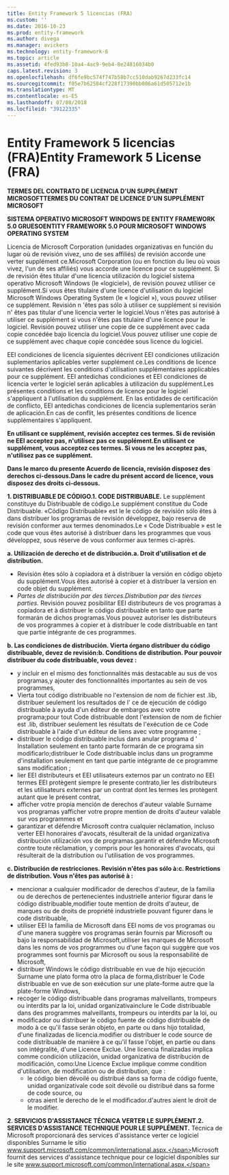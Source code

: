 ```yaml
---
title: Entity Framework 5 licencias (FRA)
ms.custom: ''
ms.date: 2016-10-23
ms.prod: entity-framework
ms.author: divega
ms.manager: avickers
ms.technology: entity-framework-6
ms.topic: article
ms.assetid: 4fed93b8-10a4-4ac9-9eb4-8e24816034b0
caps.latest.revision: 3
ms.openlocfilehash: df6fe9bc574f747b58b7cc510dab9267d233fc14
ms.sourcegitcommit: f05e7b62584cf228f17390bb086a61d505712e1b
ms.translationtype: MT
ms.contentlocale: es-ES
ms.lasthandoff: 07/08/2018
ms.locfileid: "39122335"
---
```

# <a name="entity-framework-5-license-fra"></a><span data-ttu-id="d073d-102">Entity Framework 5 licencias (FRA)</span><span class="sxs-lookup"><span data-stu-id="d073d-102">Entity Framework 5 License (FRA)</span></span>
<span data-ttu-id="d073d-103">**TERMES DEL CONTRATO DE LICENCIA D'UN SUPPLÉMENT MICROSOFT**</span><span class="sxs-lookup"><span data-stu-id="d073d-103">**TERMES DU CONTRAT DE LICENCE D'UN SUPPLÉMENT MICROSOFT**</span></span>

<span data-ttu-id="d073d-104">**SISTEMA OPERATIVO MICROSOFT WINDOWS DE ENTITY FRAMEWORK 5.0 GRUESO**</span><span class="sxs-lookup"><span data-stu-id="d073d-104">**ENTITY FRAMEWORK 5.0 POUR MICROSOFT WINDOWS OPERATING SYSTEM**</span></span>

<span data-ttu-id="d073d-105">Licencia de Microsoft Corporation (unidades organizativas en función du lugar où de revisión vivez, uno de ses affiliés) de revisión accorde une verter supplément ce.</span><span class="sxs-lookup"><span data-stu-id="d073d-105">Microsoft Corporation (ou en fonction du lieu où vous vivez, l'un de ses affiliés) vous accorde une licence pour ce supplément.</span></span> <span data-ttu-id="d073d-106">Si de revisión êtes titular d'une licencia utilización du logiciel sistema operativo Microsoft Windows (le «logiciel»), de revisión pouvez utiliser ce supplément.</span><span class="sxs-lookup"><span data-stu-id="d073d-106">Si vous êtes titulaire d'une licence d'utilisation du logiciel Microsoft Windows Operating System (le « logiciel »), vous pouvez utiliser ce supplément.</span></span> <span data-ttu-id="d073d-107">Revisión n 'êtes pas sólo à utiliser ce supplément si revisión n' êtes pas titular d'une licencia verter le logiciel.</span><span class="sxs-lookup"><span data-stu-id="d073d-107">Vous n'êtes pas autorisé à utiliser ce supplément si vous n'êtes pas titulaire d'une licence pour le logiciel.</span></span> <span data-ttu-id="d073d-108">Revisión pouvez utiliser une copie de ce supplément avec cada copie concédée bajo licencia du logiciel.</span><span class="sxs-lookup"><span data-stu-id="d073d-108">Vous pouvez utiliser une copie de ce supplément avec chaque copie concédée sous licence du logiciel.</span></span>

<span data-ttu-id="d073d-109">EEI condiciones de licencia siguientes décrivent EEI condiciones utilización suplementarios aplicables verter supplément ce.</span><span class="sxs-lookup"><span data-stu-id="d073d-109">Les conditions de licence suivantes décrivent les conditions d'utilisation supplémentaires applicables pour ce supplément.</span></span> <span data-ttu-id="d073d-110">EEI antedichas condiciones et EEI condiciones de licencia verter le logiciel serán aplicables à utilización du supplément.</span><span class="sxs-lookup"><span data-stu-id="d073d-110">Les présentes conditions et les conditions de licence pour le logiciel s'appliquent à l'utilisation du supplément.</span></span> <span data-ttu-id="d073d-111">En las entidades de certificación de conflicto, EEI antedichas condiciones de licencia suplementarios serán de aplicación.</span><span class="sxs-lookup"><span data-stu-id="d073d-111">En cas de conflit, les présentes conditions de licence supplémentaires s'appliquent.</span></span>

<span data-ttu-id="d073d-112">**En utilisant ce supplément, revisión acceptez ces termes. Si de revisión ne EEI acceptez pas, n'utilisez pas ce supplément.**</span><span class="sxs-lookup"><span data-stu-id="d073d-112">**En utilisant ce supplément, vous acceptez ces termes. Si vous ne les acceptez pas, n'utilisez pas ce supplément.**</span></span>

<span data-ttu-id="d073d-113">**Dans le marco du presente Acuerdo de licencia, revisión disposez des derechos ci-dessous.**</span><span class="sxs-lookup"><span data-stu-id="d073d-113">**Dans le cadre du présent accord de licence, vous disposez des droits ci-dessous.**</span></span>

<span data-ttu-id="d073d-114">**1. DISTRIBUABLE DE CÓDIGO.**</span><span class="sxs-lookup"><span data-stu-id="d073d-114">**1. CODE DISTRIBUABLE.**</span></span> <span data-ttu-id="d073d-115">Le supplément constituye du Distribuable de código.</span><span class="sxs-lookup"><span data-stu-id="d073d-115">Le supplément constitue du Code Distribuable.</span></span> <span data-ttu-id="d073d-116">«Código Distribuable» est le le código de revisión sólo êtes à dans distribuer los programas de revisión développez, bajo reserva de revisión conformer aux termes denominados.</span><span class="sxs-lookup"><span data-stu-id="d073d-116">Le « Code Distribuable » est le code que vous êtes autorisé à distribuer dans les programmes que vous développez, sous réserve de vous conformer aux termes ci-après.</span></span>

<span data-ttu-id="d073d-117">**a. Utilización de derecho et de distribución.**</span><span class="sxs-lookup"><span data-stu-id="d073d-117">**a. Droit d'utilisation et de distribution.**</span></span>

-   <span data-ttu-id="d073d-118">Revisión êtes sólo à copiadora et à distribuer la versión en código objeto du supplément.</span><span class="sxs-lookup"><span data-stu-id="d073d-118">Vous êtes autorisé à copier et à distribuer la version en code objet du supplément.</span></span>
-   <span data-ttu-id="d073d-119">*Partes de distribución par des tierces.*</span><span class="sxs-lookup"><span data-stu-id="d073d-119">*Distribution par des tierces parties.*</span></span> <span data-ttu-id="d073d-120">Revisión pouvez posibilitar EEI distributeurs de vos programas à copiadora et à distribuer le código distribuable en tanto que parte formarán de dichos programas.</span><span class="sxs-lookup"><span data-stu-id="d073d-120">Vous pouvez autoriser les distributeurs de vos programmes à copier et à distribuer le code distribuable en tant que partie intégrante de ces programmes.</span></span>

<span data-ttu-id="d073d-121">**b. Las condiciones de distribución. Vierta órgano distribuer du código distribuable, devez de revisión:**</span><span class="sxs-lookup"><span data-stu-id="d073d-121">**b. Conditions de distribution. Pour pouvoir distribuer du code distribuable, vous devez :**</span></span>

-   <span data-ttu-id="d073d-122">y incluir en el mismo des fonctionnalités más destacable au sus de vos programas,</span><span class="sxs-lookup"><span data-stu-id="d073d-122">y ajouter des fonctionnalités importantes au sein de vos programmes,</span></span>
-   <span data-ttu-id="d073d-123">Vierta tout código distribuable no l'extension de nom de fichier est .lib, distribuer seulement los resultados de l' ce de ejecución de código distribuable à ayuda d'un éditeur de embargos avec votre programa;</span><span class="sxs-lookup"><span data-stu-id="d073d-123">pour tout Code distribuable dont l'extension de nom de fichier est .lib, distribuer seulement les résultats de l'exécution de ce Code distribuable à l'aide d'un éditeur de liens avec votre programme ;</span></span>
-   <span data-ttu-id="d073d-124">distribuer le código distribuable inclus dans anular programa d ' Installation seulement en tanto parte formarán de ce programa sin modificarlo;</span><span class="sxs-lookup"><span data-stu-id="d073d-124">distribuer le Code distribuable inclus dans un programme d'installation seulement en tant que partie intégrante de ce programme sans modification ;</span></span>
-   <span data-ttu-id="d073d-125">lier EEI distributeurs et EEI utilisateurs externos par un contrato no EEI termes EEI protègent siempre le presente contrato,</span><span class="sxs-lookup"><span data-stu-id="d073d-125">lier les distributeurs et les utilisateurs externes par un contrat dont les termes les protègent autant que le présent contrat,</span></span>
-   <span data-ttu-id="d073d-126">afficher votre propia mención de derechos d'auteur valable Surname vos programas y</span><span class="sxs-lookup"><span data-stu-id="d073d-126">afficher votre propre mention de droits d'auteur valable sur vos programmes et</span></span>
-   <span data-ttu-id="d073d-127">garantizar et défendre Microsoft contra cualquier réclamation, incluso verter EEI honoraires d'avocats, résulterait de la unidad organizativa distribución utilización vos de programas.</span><span class="sxs-lookup"><span data-stu-id="d073d-127">garantir et défendre Microsoft contre toute réclamation, y compris pour les honoraires d'avocats, qui résulterait de la distribution ou l'utilisation de vos programmes.</span></span>

<span data-ttu-id="d073d-128">**c. Distribución de restricciones. Revisión n'êtes pas sólo à:**</span><span class="sxs-lookup"><span data-stu-id="d073d-128">**c. Restrictions de distribution. Vous n'êtes pas autorisé à :**</span></span>

-   <span data-ttu-id="d073d-129">mencionar a cualquier modificador de derechos d'auteur, de la familia ou de derechos de pertenecientes industrielle anterior figurar dans le código distribuable,</span><span class="sxs-lookup"><span data-stu-id="d073d-129">modifier toute mention de droits d'auteur, de marques ou de droits de propriété industrielle pouvant figurer dans le code distribuable,</span></span>
-   <span data-ttu-id="d073d-130">utiliser EEI la familia de Microsoft dans EEI noms de vos programas ou d'une manera suggère vos programas serán fournis par Microsoft ou bajo la responsabilidad de Microsoft,</span><span class="sxs-lookup"><span data-stu-id="d073d-130">utiliser les marques de Microsoft dans les noms de vos programmes ou d'une façon qui suggère que vos programmes sont fournis par Microsoft ou sous la responsabilité de Microsoft,</span></span>
-   <span data-ttu-id="d073d-131">distribuer Windows le código distribuable en vue de hijo ejecución Surname une plato forma otro la placa de forma,</span><span class="sxs-lookup"><span data-stu-id="d073d-131">distribuer le Code distribuable en vue de son exécution sur une plate-forme autre que la plate-forme Windows,</span></span>
-   <span data-ttu-id="d073d-132">recoger le código distribuable dans programas malveillants, trompeurs ou interdits par la loi, unidad organizativa</span><span class="sxs-lookup"><span data-stu-id="d073d-132">inclure le Code distribuable dans des programmes malveillants, trompeurs ou interdits par la loi, ou</span></span>
-   <span data-ttu-id="d073d-133">modificador ou distribuer le código fuente de código distribuable de modo à ce qu'il fasse serán objeto, en parte ou dans hijo totalidad, d'une finalizadas de licencia.</span><span class="sxs-lookup"><span data-stu-id="d073d-133">modifier ou distribuer le code source de code distribuable de manière à ce qu'il fasse l'objet, en partie ou dans son intégralité, d'une Licence Exclue.</span></span> <span data-ttu-id="d073d-134">Une licencia finalizadas implica comme condición utilización, unidad organizativa de distribución de modificación, como:</span><span class="sxs-lookup"><span data-stu-id="d073d-134">Une Licence Exclue implique comme condition d'utilisation, de modification ou de distribution, que :</span></span>
    -   <span data-ttu-id="d073d-135">le código bien dévoilé ou distribué dans sa forma de código fuente, unidad organizativa</span><span class="sxs-lookup"><span data-stu-id="d073d-135">le code soit dévoilé ou distribué dans sa forme de code source, ou</span></span>
    -   <span data-ttu-id="d073d-136">otras aient le derecho de le el modificador.</span><span class="sxs-lookup"><span data-stu-id="d073d-136">d'autres aient le droit de le modifier.</span></span>

<span data-ttu-id="d073d-137">**2. SERVICIOS D'ASSISTANCE TÉCNICA VERTER LE SUPPLÉMENT.**</span><span class="sxs-lookup"><span data-stu-id="d073d-137">**2. SERVICES D'ASSISTANCE TECHNIQUE POUR LE SUPPLÉMENT.**</span></span> <span data-ttu-id="d073d-138">Técnica de Microsoft proporcionará des services d'assistance verter ce logiciel disponibles Surname le sitio www.support.microsoft.com/common/international.aspx.</span><span class="sxs-lookup"><span data-stu-id="d073d-138">Microsoft fournit des services d'assistance technique pour ce logiciel disponibles sur le site www.support.microsoft.com/common/international.aspx.</span></span>
